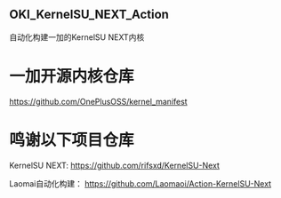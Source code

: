 ## OKI_KernelSU_NEXT_Action
自动化构建一加的KernelSU NEXT内核


# 一加开源内核仓库

https://github.com/OnePlusOSS/kernel_manifest

# 鸣谢以下项目仓库

KernelSU NEXT: https://github.com/rifsxd/KernelSU-Next

Laomai自动化构建：
https://github.com/Laomaoi/Action-KernelSU-Next

